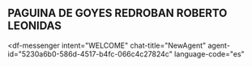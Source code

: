 ## PAGUINA DE GOYES REDROBAN ROBERTO LEONIDAS

<script src="https://www.gstatic.com/dialogflow-console/fast/messenger/bootstrap.js?v=1"></script>
<df-messenger
  intent="WELCOME"
  chat-title="NewAgent"
  agent-id="5230a6b0-586d-4517-b4fc-066c4c27824c"
  language-code="es"
></df-messenger>
